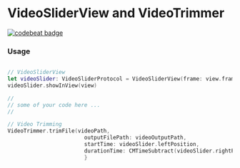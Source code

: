 # VideoSliderView and VideoTrimmer
[![codebeat badge](https://codebeat.co/badges/7426444a-24e8-440b-a5f3-e0961003c686)](https://codebeat.co/projects/github-com-krezzoid-videosliderview-videotrimmer)

### Usage
```swift

// VideoSliderView
let videoSlider: VideoSliderProtocol = VideoSliderView(frame: view.frame, videoPath: "path_to_video_file")
videoSlider.showInView(view)

//
// some of your code here ...
//

// Video Trimming
VideoTrimmer.trimFile(videoPath, 
                        outputFilePath: videoOutputPath,
                        startTime: videoSlider.leftPosition,
                        durationTime: CMTimeSubtract(videoSlider.rightPosition, videoSlider.leftPosition)) { (success) in
                        }

```
